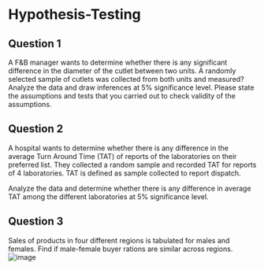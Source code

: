 # Hypothesis-Testing
## Question 1
A F&B manager wants to determine whether there is any significant difference in the diameter of the cutlet between two units. A randomly selected sample of cutlets was collected from both units and measured? Analyze the data and draw inferences at 5% significance level. Please state the assumptions and tests that you carried out to check validity of the assumptions.

## Question 2
   A hospital wants to determine whether there is any difference in the average Turn Around Time (TAT) of reports of the laboratories on their preferred list. They collected a random sample and recorded TAT for reports of 4 laboratories. TAT is defined as sample collected to report dispatch.
   
  Analyze the data and determine whether there is any difference in average TAT among the different laboratories at 5% significance level.

## Question 3
  Sales of products in four different regions is tabulated for males and females. Find if male-female buyer rations are similar across regions.
![image](https://user-images.githubusercontent.com/122975596/235348569-efe6a978-022b-4a5f-a188-d63a9455e89b.png)

